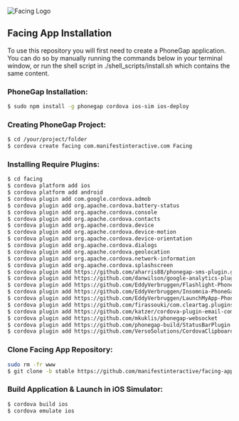 ![Facing Logo](https://raw.githubusercontent.com/manifestinteractive/facing/master/assets/logo/rectangle/logo_rectangle.jpg)



Facing App Installation
---

To use this repository you will first need to create a PhoneGap application.  You can do so by manually running the commands below in your terminal window, or run the shell script in ./shell_scripts/install.sh which contains the same content.

### PhoneGap Installation:

```bash
$ sudo npm install -g phonegap cordova ios-sim ios-deploy
```

### Creating PhoneGap Project:

```bash
$ cd /your/project/folder
$ cordova create facing com.manifestinteractive.com Facing
```

### Installing Require Plugins:

```bash
$ cd facing
$ cordova platform add ios
$ cordova platform add android
$ cordova plugin add com.google.cordova.admob
$ cordova plugin add org.apache.cordova.battery-status
$ cordova plugin add org.apache.cordova.console
$ cordova plugin add org.apache.cordova.contacts
$ cordova plugin add org.apache.cordova.device
$ cordova plugin add org.apache.cordova.device-motion
$ cordova plugin add org.apache.cordova.device-orientation
$ cordova plugin add org.apache.cordova.dialogs
$ cordova plugin add org.apache.cordova.geolocation
$ cordova plugin add org.apache.cordova.network-information
$ cordova plugin add org.apache.cordova.splashscreen
$ cordova plugin add https://github.com/aharris88/phonegap-sms-plugin.git
$ cordova plugin add https://github.com/danwilson/google-analytics-plugin.git
$ cordova plugin add https://github.com/EddyVerbruggen/Flashlight-PhoneGap-Plugin.git
$ cordova plugin add https://github.com/EddyVerbruggen/Insomnia-PhoneGap-Plugin.git
$ cordova plugin add https://github.com/EddyVerbruggen/LaunchMyApp-PhoneGap-Plugin.git --variable URL_SCHEME=facing
$ cordova plugin add https://github.com/firassouki/com.cleartag.plugins.EnableBackgroundLocation.git
$ cordova plugin add https://github.com/katzer/cordova-plugin-email-composer.git
$ cordova plugin add https://github.com/mkuklis/phonegap-websocket
$ cordova plugin add https://github.com/phonegap-build/StatusBarPlugin.git
$ cordova plugin add https://github.com/VersoSolutions/CordovaClipboard
```

### Clone Facing App Repository:

```bash
sudo rm -fr www
$ git clone -b stable https://github.com/manifestinteractive/facing-app.git www
```

### Build Application & Launch in iOS Simulator:

```bash
$ cordova build ios
$ cordova emulate ios
```

